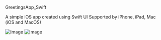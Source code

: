 GreetingsApp_Swift

A simple iOS app created using Swift UI
Supported by iPhone, iPad, Mac (iOS and MacOS)


![Image](https://github.com/user-attachments/assets/83589b66-b422-42c7-a982-d9f79f9e06f9)  ![Image](https://github.com/user-attachments/assets/9801b5c1-90c1-41b1-b0bf-49970ad898b9)

